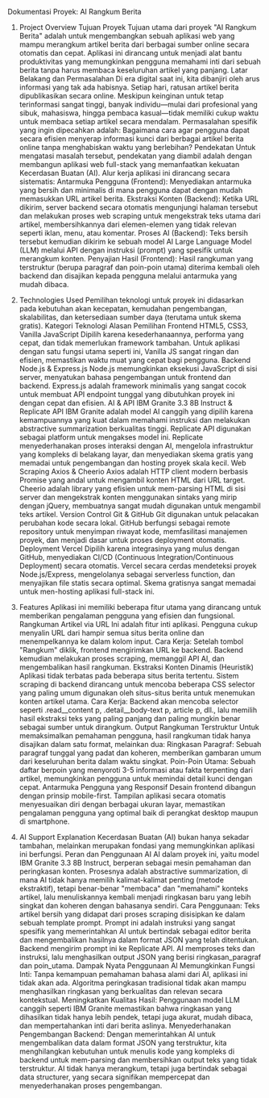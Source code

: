 Dokumentasi Proyek: AI Rangkum Berita

1. Project Overview
Tujuan Proyek
Tujuan utama dari proyek "AI Rangkum Berita" adalah untuk mengembangkan sebuah aplikasi web yang mampu merangkum artikel berita dari berbagai sumber online secara otomatis dan cepat. Aplikasi ini dirancang untuk menjadi alat bantu produktivitas yang memungkinkan pengguna memahami inti dari sebuah berita tanpa harus membaca keseluruhan artikel yang panjang.
Latar Belakang dan Permasalahan
Di era digital saat ini, kita dibanjiri oleh arus informasi yang tak ada habisnya. Setiap hari, ratusan artikel berita dipublikasikan secara online. Meskipun keinginan untuk tetap terinformasi sangat tinggi, banyak individu—mulai dari profesional yang sibuk, mahasiswa, hingga pembaca kasual—tidak memiliki cukup waktu untuk membaca setiap artikel secara mendalam.
Permasalahan spesifik yang ingin dipecahkan adalah: Bagaimana cara agar pengguna dapat secara efisien menyerap informasi kunci dari berbagai artikel berita online tanpa menghabiskan waktu yang berlebihan?
Pendekatan
Untuk mengatasi masalah tersebut, pendekatan yang diambil adalah dengan membangun aplikasi web full-stack yang memanfaatkan kekuatan Kecerdasan Buatan (AI). Alur kerja aplikasi ini dirancang secara sistematis:
Antarmuka Pengguna (Frontend): Menyediakan antarmuka yang bersih dan minimalis di mana pengguna dapat dengan mudah memasukkan URL artikel berita.
Ekstraksi Konten (Backend): Ketika URL dikirim, server backend secara otomatis mengunjungi halaman tersebut dan melakukan proses web scraping untuk mengekstrak teks utama dari artikel, membersihkannya dari elemen-elemen yang tidak relevan seperti iklan, menu, atau komentar.
Proses AI (Backend): Teks bersih tersebut kemudian dikirim ke sebuah model AI Large Language Model (LLM) melalui API dengan instruksi (prompt) yang spesifik untuk merangkum konten.
Penyajian Hasil (Frontend): Hasil rangkuman yang terstruktur (berupa paragraf dan poin-poin utama) diterima kembali oleh backend dan disajikan kepada pengguna melalui antarmuka yang mudah dibaca.

2. Technologies Used
Pemilihan teknologi untuk proyek ini didasarkan pada kebutuhan akan kecepatan, kemudahan pengembangan, skalabilitas, dan ketersediaan sumber daya (terutama untuk skema gratis).
Kategori
Teknologi
Alasan Pemilihan
Frontend
HTML5, CSS3, Vanilla JavaScript
Dipilih karena kesederhanaannya, performa yang cepat, dan tidak memerlukan framework tambahan. Untuk aplikasi dengan satu fungsi utama seperti ini, Vanilla JS sangat ringan dan efisien, memastikan waktu muat yang cepat bagi pengguna.
Backend
Node.js & Express.js
Node.js memungkinkan eksekusi JavaScript di sisi server, menyatukan bahasa pengembangan untuk frontend dan backend. Express.js adalah framework minimalis yang sangat cocok untuk membuat API endpoint tunggal yang dibutuhkan proyek ini dengan cepat dan efisien.
AI & API
IBM Granite 3.3 8B Instruct & Replicate API
IBM Granite adalah model AI canggih yang dipilih karena kemampuannya yang kuat dalam memahami instruksi dan melakukan abstractive summarization berkualitas tinggi. Replicate API digunakan sebagai platform untuk mengakses model ini. Replicate menyederhanakan proses interaksi dengan AI, mengelola infrastruktur yang kompleks di belakang layar, dan menyediakan skema gratis yang memadai untuk pengembangan dan hosting proyek skala kecil.
Web Scraping
Axios & Cheerio
Axios adalah HTTP client modern berbasis Promise yang andal untuk mengambil konten HTML dari URL target. Cheerio adalah library yang efisien untuk mem-parsing HTML di sisi server dan mengekstrak konten menggunakan sintaks yang mirip dengan jQuery, membuatnya sangat mudah digunakan untuk mengambil teks artikel.
Version Control
Git & GitHub
Git digunakan untuk pelacakan perubahan kode secara lokal. GitHub berfungsi sebagai remote repository untuk menyimpan riwayat kode, memfasilitasi manajemen proyek, dan menjadi dasar untuk proses deployment otomatis.
Deployment
Vercel
Dipilih karena integrasinya yang mulus dengan GitHub, menyediakan CI/CD (Continuous Integration/Continuous Deployment) secara otomatis. Vercel secara cerdas mendeteksi proyek Node.js/Express, mengelolanya sebagai serverless function, dan menyajikan file statis secara optimal. Skema gratisnya sangat memadai untuk men-hosting aplikasi full-stack ini.

3. Features
Aplikasi ini memiliki beberapa fitur utama yang dirancang untuk memberikan pengalaman pengguna yang efisien dan fungsional.
Rangkuman Artikel via URL
Ini adalah fitur inti aplikasi. Pengguna cukup menyalin URL dari hampir semua situs berita online dan menempelkannya ke dalam kolom input.
Cara Kerja: Setelah tombol "Rangkum" diklik, frontend mengirimkan URL ke backend. Backend kemudian melakukan proses scraping, memanggil API AI, dan mengembalikan hasil rangkuman.
Ekstraksi Konten Dinamis (Heuristik)
Aplikasi tidak terbatas pada beberapa situs berita tertentu. Sistem scraping di backend dirancang untuk mencoba beberapa CSS selector yang paling umum digunakan oleh situs-situs berita untuk menemukan konten artikel utama.
Cara Kerja: Backend akan mencoba selector seperti .read__content p, .detail__body-text p, article p, dll., lalu memilih hasil ekstraksi teks yang paling panjang dan paling mungkin benar sebagai sumber untuk dirangkum.
Output Rangkuman Terstruktur
Untuk memaksimalkan pemahaman pengguna, hasil rangkuman tidak hanya disajikan dalam satu format, melainkan dua:
Ringkasan Paragraf: Sebuah paragraf tunggal yang padat dan koheren, memberikan gambaran umum dari keseluruhan berita dalam waktu singkat.
Poin-Poin Utama: Sebuah daftar berpoin yang menyoroti 3-5 informasi atau fakta terpenting dari artikel, memungkinkan pengguna untuk memindai detail kunci dengan cepat.
Antarmuka Pengguna yang Responsif
Desain frontend dibangun dengan prinsip mobile-first. Tampilan aplikasi secara otomatis menyesuaikan diri dengan berbagai ukuran layar, memastikan pengalaman pengguna yang optimal baik di perangkat desktop maupun di smartphone.

4. AI Support Explanation
Kecerdasan Buatan (AI) bukan hanya sekadar tambahan, melainkan merupakan fondasi yang memungkinkan aplikasi ini berfungsi.
Peran dan Penggunaan AI
AI dalam proyek ini, yaitu model IBM Granite 3.3 8B Instruct, berperan sebagai mesin pemahaman dan peringkasan konten. Prosesnya adalah abstractive summarization, di mana AI tidak hanya memilih kalimat-kalimat penting (metode ekstraktif), tetapi benar-benar "membaca" dan "memahami" konteks artikel, lalu menuliskannya kembali menjadi ringkasan baru yang lebih singkat dan koheren dengan bahasanya sendiri.
Cara Penggunaan:
Teks artikel bersih yang didapat dari proses scraping disisipkan ke dalam sebuah template prompt.
Prompt ini adalah instruksi yang sangat spesifik yang memerintahkan AI untuk bertindak sebagai editor berita dan mengembalikan hasilnya dalam format JSON yang telah ditentukan.
Backend mengirim prompt ini ke Replicate API.
AI memproses teks dan instruksi, lalu menghasilkan output JSON yang berisi ringkasan_paragraf dan poin_utama.
Dampak Nyata Penggunaan AI
Memungkinkan Fungsi Inti: Tanpa kemampuan pemahaman bahasa alami dari AI, aplikasi ini tidak akan ada. Algoritma peringkasan tradisional tidak akan mampu menghasilkan ringkasan yang berkualitas dan relevan secara kontekstual.
Meningkatkan Kualitas Hasil: Penggunaan model LLM canggih seperti IBM Granite memastikan bahwa ringkasan yang dihasilkan tidak hanya lebih pendek, tetapi juga akurat, mudah dibaca, dan mempertahankan inti dari berita aslinya.
Menyederhanakan Pengembangan Backend: Dengan memerintahkan AI untuk mengembalikan data dalam format JSON yang terstruktur, kita menghilangkan kebutuhan untuk menulis kode yang kompleks di backend untuk mem-parsing dan membersihkan output teks yang tidak terstruktur. AI tidak hanya merangkum, tetapi juga bertindak sebagai data structurer, yang secara signifikan mempercepat dan menyederhanakan proses pengembangan.
